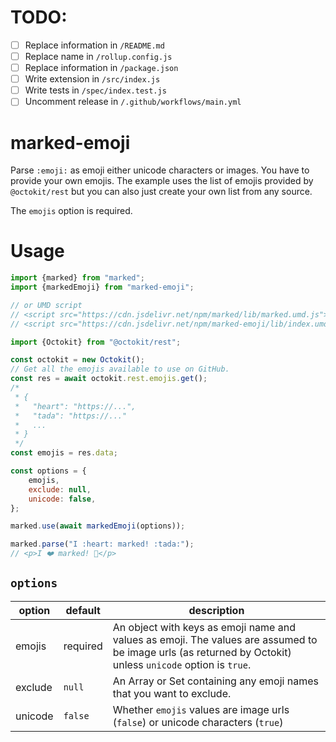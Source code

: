 # TODO:

- [ ] Replace information in `/README.md`
- [ ] Replace name in `/rollup.config.js`
- [ ] Replace information in `/package.json`
- [ ] Write extension in `/src/index.js`
- [ ] Write tests in `/spec/index.test.js`
- [ ] Uncomment release in `/.github/workflows/main.yml`

<!-- Delete this line and above -->

# marked-emoji
Parse `:emoji:` as emoji either unicode characters or images. You have to provide your own emojis. The example uses the list of emojis provided by `@octokit/rest` but you can also just create your own list from any source.

The `emojis` option is required.

# Usage

```js
import {marked} from "marked";
import {markedEmoji} from "marked-emoji";

// or UMD script
// <script src="https://cdn.jsdelivr.net/npm/marked/lib/marked.umd.js"></script>
// <script src="https://cdn.jsdelivr.net/npm/marked-emoji/lib/index.umd.js"></script>

import {Octokit} from "@octokit/rest";

const octokit = new Octokit();
// Get all the emojis available to use on GitHub.
const res = await octokit.rest.emojis.get();
/*
 * {
 *   "heart": "https://...",
 *   "tada": "https://..."
 *   ...
 * }
 */
const emojis = res.data;

const options = {
	emojis,
	exclude: null,
	unicode: false,
};

marked.use(await markedEmoji(options));

marked.parse("I :heart: marked! :tada:");
// <p>I ❤️ marked! 🎉</p>
```

## `options`

| option | default | description |
|--------|---------|-------------|
| emojis | required | An object with keys as emoji name and values as emoji. The values are assumed to be image urls (as returned by Octokit) unless `unicode` option is `true`. |
| exclude | `null` | An Array or Set containing any emoji names that you want to exclude. |
| unicode | `false` | Whether `emojis` values are image urls (`false`) or unicode characters (`true`) |

